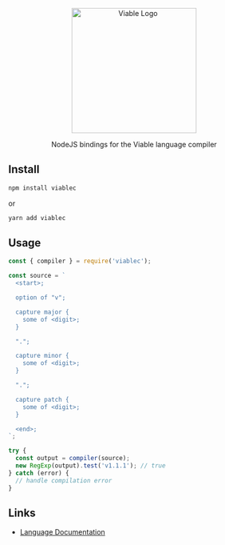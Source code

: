 <p align="center">
    <img alt="Viable Logo" height="250px" src="https://user-images.githubusercontent.com/14347895/159069181-53bce5b3-a831-43f1-8c14-af6c6ed7b92b.svg">
</p>

<p align="center">
NodeJS bindings for the Viable language compiler
</p>

## Install

```sh
npm install viablec
```

or

```sh
yarn add viablec
```

## Usage

```js
const { compiler } = require('viablec');

const source = `
  <start>;

  option of "v";

  capture major {
    some of <digit>;
  }

  ".";

  capture minor {
    some of <digit>;
  }

  ".";

  capture patch {
    some of <digit>;
  }

  <end>;
`;

try {
  const output = compiler(source);
  new RegExp(output).test('v1.1.1'); // true
} catch (error) {
  // handle compilation error
}
```

## Links

- [Language Documentation](https://yoav-lavi.github.io/viable/book/)
